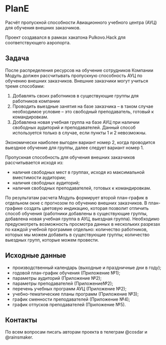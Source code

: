 # PlanE
Расчёт пропускной способности Авиационного учебного центра (АУЦ) для обучения внешних заказчиков.

Проект создавался в рамках хакатона Pulkovo.Hack для соответствующего аэропорта.

## Задача
После распределения ресурсов на обучение сотрудников Компании Модуль должен рассчитывать пропускную способность АУЦ по обучению внешних заказчиков. Внешние заказчики могут учиться тремя способами:

1. Добавлять своих работников в существующие группы для работников компании
2. Проводить выездные занятия на базе заказчика – в таком случае необходимое условие – это свободный преподаватель, готовый к командировкам.
3. Добавлена новая учебная группа на базе АУЦ при наличии свободных аудиторий и преподавателей. Данный способ используется только в случае, если пункты 1 и 2 невозможны.

Экономически наиболее выгоден вариант номер 2, когда проводится выездное обучение для группы, далее следует вариант номер 1.

Пропускная способность для обучения внешних заказчиков рассчитывается исходя из:

- наличия свободных мест в группах, исходя из максимальной вместимости аудитории;
- наличия свободных аудиторий;
- наличия свободных преподавателей, готовых к командировкам.

По результатам расчета Модуль формирует второй план-график в отдельном окне с прогнозом по обучению внешних заказчиков. В план-графике создать цветовую индикацию, которая позволит отличить способ обучения (работники добавлены в существующие группы, добавлена новая учебная группа в АУЦ, выездная группа). Необходимо предусмотреть возможность просмотра данных в нескольких разрезах по каждой учебной программе отдельно: количество работников, которых мы можем добавить в существующие группы; количество выездных групп, которые можем провести.

## Исходные данные
- производственный календарь (выходные и праздничные дни в году);
- годовой план-график обучения (Приложение №1);
- параметры аудиторий (Приложение №2);
- параметры преподавателей (Приложение№2);
- перечень учебных программ АУЦ (Приложение №2);
- учебно-тематические планы программ (Приложение №3);
- график сменности преподавателей (Приложение №4);
- график отпусков преподавателей (Приложение №5).

## Контакты
По всем вопросам писать авторам проекта в телеграм @cosdar и @rainsmaker.
